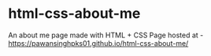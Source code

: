 # html-css-about-me
An about me page made with HTML + CSS
Page hosted at - https://pawansinghpks01.github.io/html-css-about-me/
